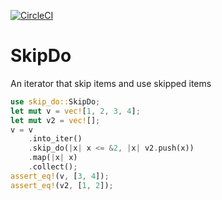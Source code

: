 [![CircleCI](https://circleci.com/gh/mmmpa/skip_do.svg?style=svg)](https://circleci.com/gh/mmmpa/treeer)

# SkipDo

An iterator that skip items and use skipped items

```rust
use skip_do::SkipDo;
let mut v = vec![1, 2, 3, 4];
let mut v2 = vec![];
v = v
    .into_iter()
    .skip_do(|x| x <= &2, |x| v2.push(x))
    .map(|x| x)
    .collect();
assert_eq!(v, [3, 4]);
assert_eq!(v2, [1, 2]);
```
